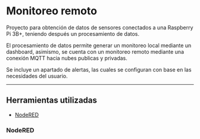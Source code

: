# Monitoreo remoto

Proyecto para obtención de datos de sensores conectados a una Raspberry Pi 3B+, teniendo después un procesamiento de datos. 

El procesamiento de datos permite generar un monitoreo local mediante un dashboard, asimismo, se cuenta con un monitoreo remoto mediante una conexión MQTT hacia nubes publicas y privadas. 

Se incluye un apartado de alertas, las cuales se configuran con base en las necesidades del usuario.

---

## Herramientas utilizadas

- [NodeRED](#NodeRED)

### NodeRED

